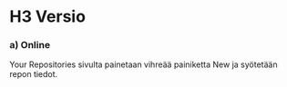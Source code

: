 # H3 Versio
### a) Online
Your Repositories sivulta painetaan vihreää painiketta New ja syötetään repon tiedot. <br>
<br>

